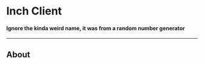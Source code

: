 <b><h1>Inch Client</h1><b>
  <h4>Ignore the kinda weird name, it was from a random number generator</h4>
<hr>
  
  <h2>About</h2>
